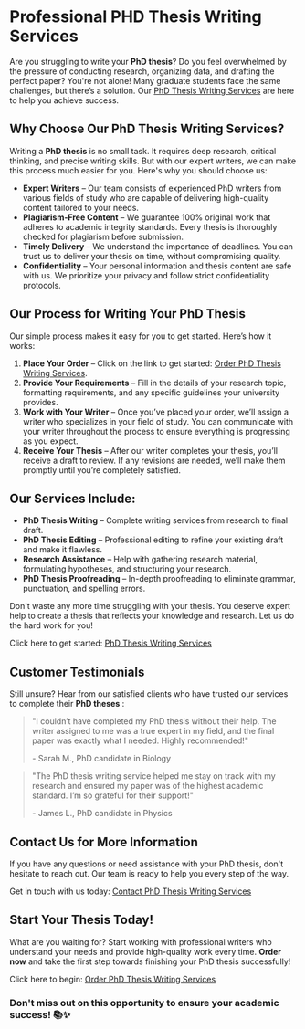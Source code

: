 # Professional PHD Thesis Writing Services

Are you struggling to write your **PhD thesis**? Do you feel overwhelmed by the pressure of conducting research, organizing data, and drafting the perfect paper? You're not alone! Many graduate students face the same challenges, but there’s a solution. Our [PhD Thesis Writing Services](https://tinyurl.com/topessay?keyword=phd+thesis+writing+services) are here to help you achieve success.

## Why Choose Our PhD Thesis Writing Services?

Writing a **PhD thesis** is no small task. It requires deep research, critical thinking, and precise writing skills. But with our expert writers, we can make this process much easier for you. Here's why you should choose us:

- **Expert Writers** – Our team consists of experienced PhD writers from various fields of study who are capable of delivering high-quality content tailored to your needs.
- **Plagiarism-Free Content** – We guarantee 100% original work that adheres to academic integrity standards. Every thesis is thoroughly checked for plagiarism before submission.
- **Timely Delivery** – We understand the importance of deadlines. You can trust us to deliver your thesis on time, without compromising quality.
- **Confidentiality** – Your personal information and thesis content are safe with us. We prioritize your privacy and follow strict confidentiality protocols.

## Our Process for Writing Your PhD Thesis

Our simple process makes it easy for you to get started. Here’s how it works:

1. **Place Your Order** – Click on the link to get started: [Order PhD Thesis Writing Services](https://tinyurl.com/topessay?keyword=phd+thesis+writing+services).
2. **Provide Your Requirements** – Fill in the details of your research topic, formatting requirements, and any specific guidelines your university provides.
3. **Work with Your Writer** – Once you’ve placed your order, we’ll assign a writer who specializes in your field of study. You can communicate with your writer throughout the process to ensure everything is progressing as you expect.
4. **Receive Your Thesis** – After our writer completes your thesis, you’ll receive a draft to review. If any revisions are needed, we’ll make them promptly until you’re completely satisfied.

## Our Services Include:

- **PhD Thesis Writing** – Complete writing services from research to final draft.
- **PhD Thesis Editing** – Professional editing to refine your existing draft and make it flawless.
- **Research Assistance** – Help with gathering research material, formulating hypotheses, and structuring your research.
- **PhD Thesis Proofreading** – In-depth proofreading to eliminate grammar, punctuation, and spelling errors.

Don't waste any more time struggling with your thesis. You deserve expert help to create a thesis that reflects your knowledge and research. Let us do the hard work for you!

Click here to get started: [PhD Thesis Writing Services](https://tinyurl.com/topessay?keyword=phd+thesis+writing+services)

## Customer Testimonials

Still unsure? Hear from our satisfied clients who have trusted our services to complete their **PhD theses** :

> "I couldn’t have completed my PhD thesis without their help. The writer assigned to me was a true expert in my field, and the final paper was exactly what I needed. Highly recommended!"
> 
> <footer>- Sarah M., PhD candidate in Biology</footer>

> "The PhD thesis writing service helped me stay on track with my research and ensured my paper was of the highest academic standard. I’m so grateful for their support!"
> 
> <footer>- James L., PhD candidate in Physics</footer>

## Contact Us for More Information

If you have any questions or need assistance with your PhD thesis, don't hesitate to reach out. Our team is ready to help you every step of the way.

Get in touch with us today: [Contact PhD Thesis Writing Services](https://tinyurl.com/topessay?keyword=phd+thesis+writing+services)

## Start Your Thesis Today!

What are you waiting for? Start working with professional writers who understand your needs and provide high-quality work every time. **Order now** and take the first step towards finishing your PhD thesis successfully!

Click here to begin: [Order PhD Thesis Writing Services](https://tinyurl.com/topessay?keyword=phd+thesis+writing+services)

### Don't miss out on this opportunity to ensure your academic success! 📚✨
